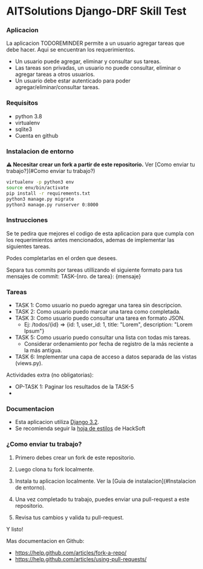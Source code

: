 AITSolutions Django-DRF Skill Test
===========================


### Aplicacion
La aplicacion TODOREMINDER permite a un usuario agregar tareas que debe hacer. Aqui se encuentran los 
requerimientos.
* Un usuario puede agregar, eliminar y consultar sus tareas.
* Las tareas son privadas, un usuario no puede consultar, eliminar o agregar tareas a otros usuarios.
* Un usuario debe estar autenticado para poder agregar/eliminar/consultar tareas.

### Requisitos
* python 3.8
* virtualenv
* sqlite3
* Cuenta en github

### Instalacion de entorno
**⚠ Necesitar crear un fork a partir de este repositorio.** Ver [Como enviar tu trabajo?](#Como enviar tu trabajo?)
```sh
virtualenv -p python3 env
source env/bin/activate
pip install -r requirements.txt
python3 manage.py migrate
python3 manage.py runserver 0:8000
```

### Instrucciones
Se te pedira que mejores el codigo de esta aplicacion para que cumpla con los requerimientos antes mencionados,
ademas de implementar las siguientes tareas.

Podes completarlas en el orden que desees.

Separa tus commits por tareas utillizando el siguiente formato para tus mensajes de commit: TASK-{nro. de tarea}: {mensaje}

### Tareas
* TASK 1: Como usuario no puedo agregar una tarea sin descripcion.
* TASK 2: Como usuario puedo marcar una tarea como completada.
* TASK 3: Como usuario puedo consultar una tarea en formato JSON.
    - Ej: /todos/{id} => {id: 1, user_id: 1, title: "Lorem", description: "Lorem Ipsum"}
* TASK 5: Como usuario puedo consultar una lista con todas mis tareas.
    - Considerar ordenamiento por fecha de registro de la más reciente a la más antigua.
* TASK 6: Implementar una capa de acceso a datos separada de las vistas (views.py).

Actividades extra (no obligatorias):
* OP-TASK 1: Paginar los resultados de la TASK-5
* 

### Documentacion
 - Esta aplicacion utiliza [Django 3.2](https://docs.djangoproject.com/en/3.2/releases/3.2/).
 - Se recomienda seguir la [hoja de estilos](https://github.com/HackSoftware/Django-Styleguide) de HackSoft

### ¿Como enviar tu trabajo?

1. Primero debes crear un fork de este repositorio.

2. Luego clona tu fork localmente.

3. Instala tu aplicacion localmente. Ver la [Guia de instalacion](#Instalacion de entorno).

4. Una vez completado tu trabajo, puedes enviar una pull-request a este repositorio.

5. Revisa tus cambios y valida tu pull-request.

Y listo!


Mas documentacion en Github:
* https://help.github.com/articles/fork-a-repo/
* https://help.github.com/articles/using-pull-requests/
